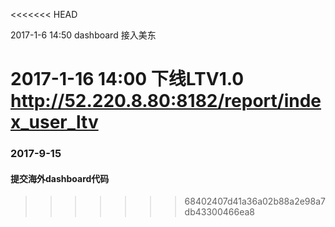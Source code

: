 
<<<<<<< HEAD

2017-1-6 14:50
dashboard 接入美东

2017-1-16 14:00
下线LTV1.0 http://52.220.8.80:8182/report/index_user_ltv
=======
### 2017-9-15
#### 提交海外dashboard代码
>>>>>>> 68402407d41a36a02b88a2e98a7db43300466ea8
